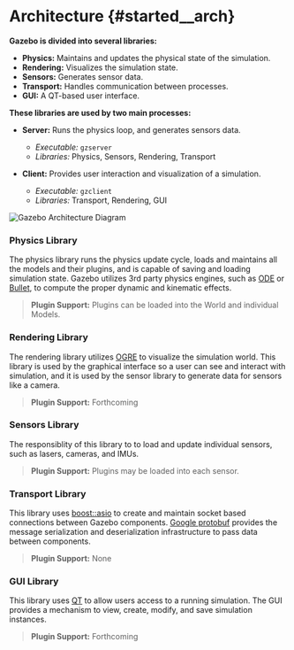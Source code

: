Architecture {#started__arch}
======================

**Gazebo is divided into several libraries:**

 + **Physics:** Maintains and updates the physical state of the simulation.
 + **Rendering:** Visualizes the simulation state.
 + **Sensors:** Generates sensor data.
 + **Transport:** Handles communication between processes.
 + **GUI:** A QT-based user interface.

**These libraries are used by two main processes:**

+ **Server:** Runs the physics loop, and generates sensors data.
  + *Executable:* `gzserver`   
  + *Libraries:* Physics, Sensors, Rendering, Transport

+ **Client:** Provides user interaction and visualization of a simulation.
  + *Executable:* `gzclient`
  + *Libraries:* Transport, Rendering, GUI

![Gazebo Architecture Diagram](../../images/architecture.png)

### Physics Library
  The physics library runs the physics update cycle, loads and maintains all the models and their plugins, and is capable of saving and loading simulation state.
  Gazebo utilizes 3rd party physics engines, such as [ODE](http://opende.sourceforge.net) or [Bullet](http://bulletphysics.org), to compute the proper dynamic and kinematic effects.

  > **Plugin Support:** Plugins can be loaded into the World and individual Models.

### Rendering Library
  The rendering library utilizes [OGRE](http://ogre3d.org) to visualize the
  simulation world. This library is used by the graphical interface so
  a user can see and interact with simulation, and it is used by the sensor
  library to generate data for sensors like a camera.

  > **Plugin Support:** Forthcoming
 
### Sensors Library
  The responsiblity of this library to to load and update individual
  sensors, such as lasers, cameras, and IMUs.

  > **Plugin Support:** Plugins may be loaded into each sensor.

### Transport Library
  This library uses [boost::asio](http://www.boost.org/doc/libs/1_51_0/doc/html/boost_asio.html) to create and maintain socket based connections between Gazebo components. [Google protobuf](http://code.google.com/p/protobuf/) provides the message serialization and deserialization infrastructure to pass data between components.

  > **Plugin Support:** None

### GUI Library
  This library uses [QT](http://qt-project.org/) to allow users access to a running simulation. The GUI provides a mechanism to view, create, modify, and save simulation instances.

  > **Plugin Support:** Forthcoming
